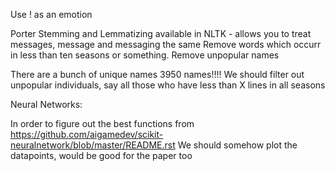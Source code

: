 Use ! as an emotion

Porter Stemming and Lemmatizing available in NLTK - allows you to treat messages, message and messaging the same
Remove words which occurr in less than ten seasons or something.
Remove unpopular names

There are a bunch of unique names 3950 names!!!!
We should filter out unpopular individuals, say all those who have less than X lines in all seasons

Neural Networks:

In order to figure out the best functions from https://github.com/aigamedev/scikit-neuralnetwork/blob/master/README.rst
We should somehow plot the datapoints, would be good for the paper too